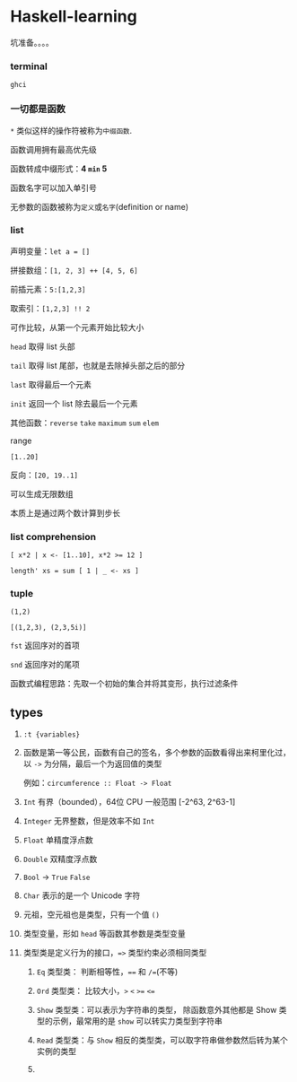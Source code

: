 # Haskell-learning
坑准备。。。。

### terminal

`ghci`

### 一切都是函数

`*` 类似这样的操作符被称为`中缀函数`.

函数调用拥有最高优先级

函数转成中缀形式：**4 `min` 5**

函数名字可以加入单引号

无参数的函数被称为`定义`或`名字`(definition or name)


### list

声明变量：`let a = []`

拼接数组：`[1, 2, 3] ++ [4, 5, 6]`

前插元素：`5:[1,2,3]`

取索引：`[1,2,3] !! 2`

可作比较，从第一个元素开始比较大小

`head` 取得 list 头部

`tail` 取得 list 尾部，也就是去除掉头部之后的部分

`last` 取得最后一个元素

`init` 返回一个 list 除去最后一个元素

其他函数：`reverse` `take` `maximum` `sum` `elem`

range

`[1..20]`

反向：`[20, 19..1]`

可以生成无限数组

本质上是通过两个数计算到步长

### list comprehension

`[ x*2 | x <- [1..10], x*2 >= 12 ]`

`length' xs = sum [ 1 | _ <- xs ]`


### tuple

`(1,2)`

`[(1,2,3), (2,3,5i)]`


`fst` 返回序对的首项

`snd` 返回序对的尾项

函数式编程思路：先取一个初始的集合并将其变形，执行过滤条件

## types

1. `:t {variables}`

2. 函数是第一等公民，函数有自己的签名，多个参数的函数看得出来柯里化过，以 `->` 为分隔，最后一个为返回值的类型

     例如：`circumference :: Float -> Float`

3. `Int` 有界（bounded），64位 CPU 一般范围 [-2^63, 2^63-1]

4. `Integer` 无界整数，但是效率不如 `Int`

5. `Float` 单精度浮点数

6. `Double` 双精度浮点数

7. `Bool` -> `True` `False`

8. `Char` 表示的是一个 Unicode 字符

9. 元祖，空元祖也是类型，只有一个值 `()`

10. 类型变量，形如 `head` 等函数其参数是类型变量

11. 类型类是定义行为的接口，`=>` 类型约束必须相同类型

    1. `Eq` 类型类： 判断相等性，`==` 和 `/=`(不等)

    2. `Ord` 类型类： 比较大小，`>` `<` `>=` `<=`

    3. `Show` 类型类：可以表示为字符串的类型， 除函数意外其他都是 Show 类型的示例，最常用的是 `show` 可以转实力类型到字符串

    4. `Read` 类型类：与 `Show` 相反的类型类，可以取字符串做参数然后转为某个实例的类型 

    5. 


